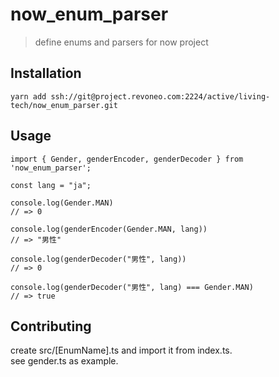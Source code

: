 # now_enum_parser

> define enums and parsers for now project

## Installation
`yarn add ssh://git@project.revoneo.com:2224/active/living-tech/now_enum_parser.git`

## Usage
```
import { Gender, genderEncoder, genderDecoder } from 'now_enum_parser';

const lang = "ja";

console.log(Gender.MAN)
// => 0

console.log(genderEncoder(Gender.MAN, lang))
// => "男性"

console.log(genderDecoder("男性", lang))
// => 0

console.log(genderDecoder("男性", lang) === Gender.MAN)
// => true
```

## Contributing

create src/[EnumName].ts and import it from index.ts.  
see gender.ts as example.  
